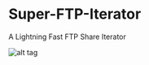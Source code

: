 Super-FTP-Iterator
==================

A Lightning Fast FTP Share Iterator

![alt tag](https://raw.github.com/achinkulshrestha/Super-FTP-Iterator/master/img/icon.jpg)
